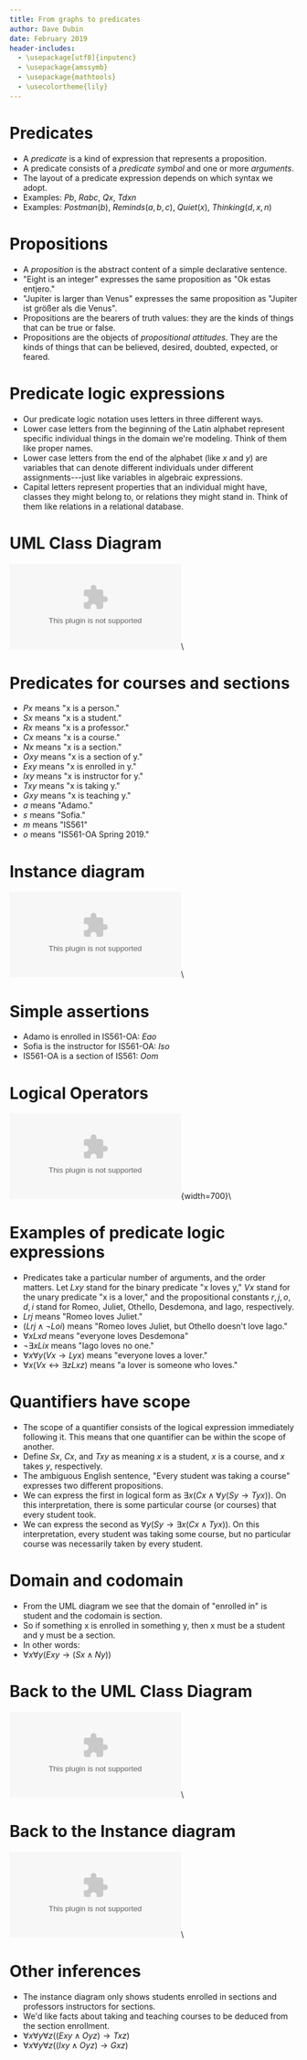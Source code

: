 ```yaml
---
title: From graphs to predicates
author: Dave Dubin
date: February 2019
header-includes:
  - \usepackage[utf8]{inputenc}
  - \usepackage{amssymb}
  - \usepackage{mathtools}
  - \usecolortheme{lily}  
---
```



# Predicates

- A *predicate* is a kind of expression that represents a proposition.
- A predicate consists of a *predicate symbol* and one or more *arguments*.
- The layout of a predicate expression depends on which syntax we adopt.
- Examples: $Pb$, $Rabc$, $Qx$, $Tdxn$
- Examples: $Postman(b)$, $Reminds(a, b,c)$, $Quiet(x)$, $Thinking(d,x,n)$

# Propositions

- A *proposition* is the abstract content of a simple declarative sentence.
- "Eight is an integer" expresses the same proposition as "Ok estas entjero."
- "Jupiter is larger than Venus" expresses the same proposition as "Jupiter ist größer als die Venus".
- Propositions are the bearers of truth values: they are the kinds of
  things that can be true or false.
- Propositions are the objects of *propositional attitudes*. They are the kinds of things that
  can be believed, desired, doubted, expected, or feared.
  

# Predicate logic expressions

- Our predicate logic notation uses letters in three different ways.
- Lower case letters from the beginning of the Latin alphabet represent specific
  individual things in the domain we're modeling. Think of them like proper names.
- Lower case letters from the end of the alphabet (like $x$ and $y$) are variables
  that can denote different individuals under different assignments---just like 
  variables in algebraic expressions.  
- Capital letters represent properties that an individual might have, classes they
  might belong to, or relations they might stand in. Think of them like relations in
  a relational database.



# UML Class Diagram
![UML](CourseSection.eps)\ 


# Predicates for courses and sections

- $Px$ means "x is a person."
- $Sx$ means "x is a student."
- $Rx$ means "x is a professor."
- $Cx$ means "x is a course."
- $Nx$ means "x is a section."
- $Oxy$ means "x is a section of y."
- $Exy$ means "x is enrolled in y."
- $Ixy$ means "x is instructor for y."
- $Txy$ means "x is taking y."
- $Gxy$ means "x is teaching y."
- $a$ means "Adamo."
- $s$ means "Sofia."
- $m$ means "IS561"
- $o$ means "IS561-OA Spring 2019."

# Instance diagram
![RDF](courses2.eps)\ 

# Simple assertions

- Adamo is enrolled in IS561-OA: $Eao$
- Sofia is the instructor for IS561-OA: $Iso$
- IS561-OA is a section of IS561: $Oom$

# Logical Operators

![sl](logicTable.eps){width=700}\ 
  
# Examples of predicate logic expressions

- Predicates take a particular number of arguments, and the order matters. Let $Lxy$
  stand for the binary predicate "x loves y," $Vx$ stand for the unary predicate
  "x is a lover," and the propositional constants $r, j, o, d, i$ stand for Romeo,
  Juliet, Othello, Desdemona, and Iago, respectively.
- $Lrj$ means "Romeo loves Juliet."
- $(Lrj \wedge {\neg}Loi)$ means "Romeo loves Juliet, but Othello doesn't love Iago."
- ${\forall}x Lxd$ means "everyone loves Desdemona"
- ${\neg\exists}xLix$ means "Iago loves no one."
- ${\forall}x {\forall}y (Vx \rightarrow Lyx)$ means "everyone loves a lover."
- ${\forall}x (Vx \leftrightarrow {\exists}z Lxz)$ means "a lover is someone who loves."

# Quantifiers have scope

- The scope of a quantifier consists of the logical expression immediately following it. This means that one quantifier can be
  within the scope of another.
- Define $Sx$, $Cx$, and $Txy$ as meaning $x$ is a student, $x$ is a course, and $x$ takes $y$, respectively.
- The ambiguous English sentence, "Every student was taking a course" expresses two different propositions.
- We can express the first in logical form as ${\exists}x (Cx \wedge {\forall}y (Sy \rightarrow Tyx))$. On this
  interpretation, there is some particular course (or courses) that every student took.
- We can express the second as ${\forall}y (Sy \rightarrow  {\exists}x (Cx \wedge Tyx))$. On this interpretation,
  every student was taking some course, but no particular course was necessarily taken by every student.


# Domain and codomain

- From the UML diagram we see that the domain of "enrolled in" is
  student and the codomain is section.
- So if something x is enrolled in something y, then x must be a
  student and y must be a section.
- In other words:
- ${\forall}x {\forall}y (Exy \rightarrow (Sx \wedge Ny))$

# Back to the UML Class Diagram
![UML](CourseSection.eps)\ 


# Back to the Instance diagram
![RDF](courses2.eps)\ 

# Other inferences

- The instance diagram only shows students enrolled in sections and
  professors instructors for sections.
- We'd like facts about taking and teaching courses to be deduced from
  the section enrollment.
- ${\forall}x {\forall}y {\forall}z ((Exy \wedge Oyz) \rightarrow Txz)$
- ${\forall}x {\forall}y {\forall}z ((Ixy \wedge Oyz) \rightarrow Gxz)$

